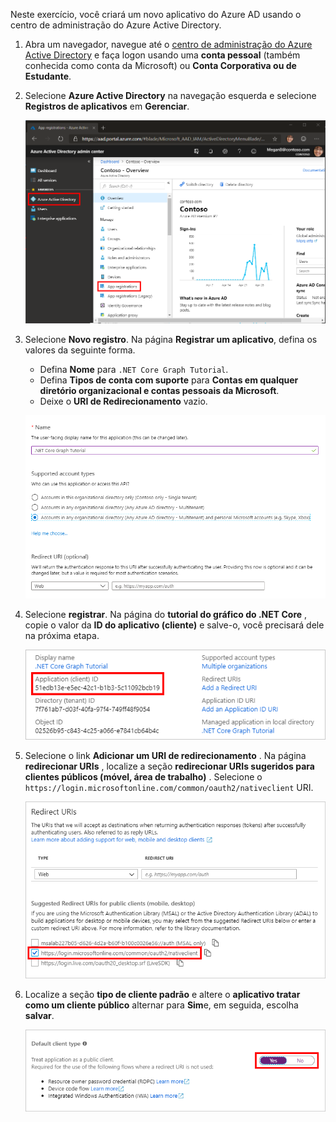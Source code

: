 <!-- markdownlint-disable MD002 MD041 -->

Neste exercício, você criará um novo aplicativo do Azure AD usando o centro de administração do Azure Active Directory.

1. Abra um navegador, navegue até o [centro de administração do Azure Active Directory](https://aad.portal.azure.com) e faça logon usando uma **conta pessoal** (também conhecida como conta da Microsoft) ou **Conta Corporativa ou de Estudante**.

1. Selecione **Azure Active Directory** na navegação esquerda e selecione **Registros de aplicativos** em **Gerenciar**.

    ![Uma captura de tela dos registros de aplicativo ](./images/aad-portal-app-registrations.png)

1. Selecione **Novo registro**. Na página **Registrar um aplicativo**, defina os valores da seguinte forma.

    - Defina **Nome** para `.NET Core Graph Tutorial`.
    - Defina **Tipos de conta com suporte** para **Contas em qualquer diretório organizacional e contas pessoais da Microsoft**.
    - Deixe o **URI de Redirecionamento** vazio.

    ![Uma captura de tela da página registrar um aplicativo](./images/aad-register-an-app.png)

1. Selecione **registrar**. Na página do **tutorial do gráfico do .NET Core** , copie o valor da **ID do aplicativo (cliente)** e salve-o, você precisará dele na próxima etapa.

    ![Uma captura de tela da ID do aplicativo do novo registro de aplicativo](./images/aad-application-id.png)

1. Selecione o link **Adicionar um URI de redirecionamento** . Na página **redirecionar URIs** , localize a seção **redirecionar URIs sugeridos para clientes públicos (móvel, área de trabalho)** . Selecione o `https://login.microsoftonline.com/common/oauth2/nativeclient` URI.

    ![Captura de tela da página URIs de redirecionamento](./images/aad-redirect-uris.png)

1. Localize a seção **tipo de cliente padrão** e altere o **aplicativo tratar como um cliente público** alternar para **Sim**e, em seguida, escolha **salvar**.

    ![Uma captura de tela da seção tipo de cliente padrão](./images/aad-default-client-type.png)
